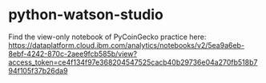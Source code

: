 # python-watson-studio

Find the view-only notebook of PyCoinGecko practice here:
https://dataplatform.cloud.ibm.com/analytics/notebooks/v2/5ea9a6eb-8ebf-4242-870c-2aee9fcb585b/view?access_token=ce4f134f97e368204547525cacb40b29736e04a270fb518b794f105f37b26da9
